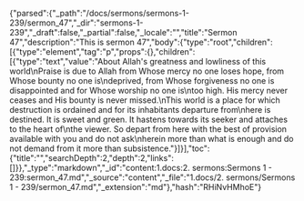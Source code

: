 {"parsed":{"_path":"/docs/sermons/sermons-1-239/sermon_47","_dir":"sermons-1-239","_draft":false,"_partial":false,"_locale":"","title":"Sermon 47","description":"This is sermon 47","body":{"type":"root","children":[{"type":"element","tag":"p","props":{},"children":[{"type":"text","value":"About Allah's greatness and lowliness of this world\nPraise is due to Allah from Whose mercy no one loses hope, from Whose bounty no one is\ndeprived, from Whose forgiveness no one is disappointed and for Whose worship no one is\ntoo high. His mercy never ceases and His bounty is never missed.\nThis world is a place for which destruction is ordained and for its inhabitants departure from\nhere is destined. It is sweet and green. It hastens towards its seeker and attaches to the heart of\nthe viewer. So depart from here with the best of provision available with you and do not ask\nherein more than what is enough and do not demand from it more than subsistence."}]}],"toc":{"title":"","searchDepth":2,"depth":2,"links":[]}},"_type":"markdown","_id":"content:1.docs:2. sermons:Sermons 1 - 239:sermon_47.md","_source":"content","_file":"1.docs/2. sermons/Sermons 1 - 239/sermon_47.md","_extension":"md"},"hash":"RHiNvHMhoE"}